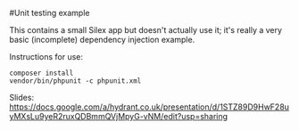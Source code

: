 #Unit testing example

This contains a small Silex app but doesn't actually use it; it's really a very basic (incomplete) dependency injection example.

Instructions for use:

```
composer install
vendor/bin/phpunit -c phpunit.xml
```

Slides: https://docs.google.com/a/hydrant.co.uk/presentation/d/1STZ89D9HwF28uyMXsLu9yeR2ruxQDBmmQVjMpyG-vNM/edit?usp=sharing